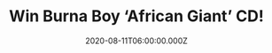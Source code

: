 ---
campaign-uuid: "c-5ecc6ca1-edef-46b6-a07a-8c2f15cdb972"
type: "Competition"
category: "Music"
date: "2020-08-11T06:00:00.000Z"
end-date: "2020-09-11T23:59:00.000Z"
disable-form: false
is_promoted: false
has_entry_page: true
title: "Win Burna Boy ‘African Giant’ CD!"
competition-description: "<p>’African Giant’ is Burna Boy’s fourth studio album. He\
  \ has gone from Nigerian superstar to international sensation and he’s creator of\
  \ an enigmatic new genre: ‘Afrofusion.</p>\n<p>We are giving away a copy of his\
  \ record to you. Click below for a chance to win.</p>\n"
hero-header: "Win Burna Boy ‘African Giant’ CD!"
terms-confirmation: "N/A"
banner-img: "https://assets.expresslyapp.com/asset-b037b8db-fc03-4f92-b4e6-b162c61bd549.jpg"
logo-left-href: "http://club.expressly.io"
logo-left-image: "https://assets.expresslyapp.com/asset-82eed7ff-135e-4834-b199-9b71bfdab3c6.jpg"
logo-left-title: "Expressly club"
bg-image-hero: "https://assets.expresslyapp.com/asset-813b4cec-94c5-4678-9dc7-2c8d160b075d.jpg"
bg-image-first: "https://assets.expresslyapp.com/asset-2f554c94-0547-4bbb-9891-f026a7db5d85.jpg"
section1-content: "<p>’Anybody’, ‘Secret’, ‘On The Low’… are some of the greatest\
  \ hits you could discover in Burna Boy’s fourth studio album. An album full of amazing\
  \ collaborations such as Jorja Smith, Future, Jeremih & more.</p>\n<p>With this\
  \ album, Burna Boy deserves more respect than he already command, using his profile\
  \ to raise awareness for a better Africa. He empowers all to be ‘African Giants’\
  \ on an all-over entertaining album, demonstrating that he’s one for his people.</p>\n\
  <p>Click below and it could be yours.</p>\n"
entry-title: "Win Burna Boy ‘African Giant’ CD!"
entry-content: "<p>Enter the draw to win 'Burna Boy ‘African Giant’ CD by completing\
  \ the form below before 23:59 on the 11th of September 2020.</p>\n"
has-winner: false
prize-description: "Burna Boy ‘African Giant’ CD!"
special-conditions: "Multiple entries are allowed up to one every day.\r\n\r\nThis\
  \ competition is also available on: https://aaa.nme.com/competitions/burna-boy-african-giant-cd"
country-restrictions:
- "GB"
---
